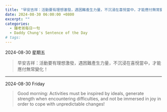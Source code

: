 ```yaml
---
title: "早安吉祥：活動要有理想激發，遇困難產生力量，不沉浸在喜悅當中，才能應付無常變化！ <br> Good morning: Activities must be inspired by ideals, generate strength when encountering difficulties, and not be immersed in joy in order to cope with unpredictable changes!"
date: 2024-08-30 06:00:00 +0800
excerpt: ""
categories:
  - 鍾老爸每日一句
  - Daddy Chung's Sentence of the Day
# tags:
---
```


2024-08-30 星期五

> 早安吉祥：活動要有理想激發，遇困難產生力量，不沉浸在喜悅當中，才能應付無常變化！

---

2024-08-30 Friday

> Good morning: Activities must be inspired by ideals, generate strength when encountering difficulties, and not be immersed in joy in order to cope with unpredictable changes!
